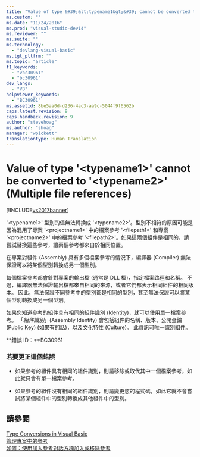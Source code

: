 ```yaml
---
title: "Value of type &#39;&lt;typename1&gt;&#39; cannot be converted to &#39;&lt;typename2&gt;&#39; (Multiple file references) | Microsoft Docs"
ms.custom: ""
ms.date: "11/24/2016"
ms.prod: "visual-studio-dev14"
ms.reviewer: ""
ms.suite: ""
ms.technology: 
  - "devlang-visual-basic"
ms.tgt_pltfrm: ""
ms.topic: "article"
f1_keywords: 
  - "vbc30961"
  - "bc30961"
dev_langs: 
  - "VB"
helpviewer_keywords: 
  - "BC30961"
ms.assetid: 8be5aa0d-d236-4ac3-aa9c-5044f9f6562b
caps.latest.revision: 9
caps.handback.revision: 9
author: "stevehoag"
ms.author: "shoag"
manager: "wpickett"
translationtype: Human Translation
---
```

# Value of type &#39;&lt;typename1&gt;&#39; cannot be converted to &#39;&lt;typename2&gt;&#39; (Multiple file references)
[!INCLUDE[vs2017banner](../../../csharp/includes/vs2017banner.md)]

'\<typename1\>' 型別的值無法轉換成 '\<typename2\>'。型別不相符的原因可能是因為混用了專案 '\<projectname1\>' 中的檔案參考 '\<filepath1\>' 和專案 '\<projectname2\>' 中的檔案參考 '\<filepath2\>'。如果這兩個組件是相同的，請嘗試替換這些參考，讓兩個參考都來自於相同位置。  
  
 在專案對組件 \(Assembly\) 具有多個檔案參考的情況下，編譯器 \(Compiler\) 無法保證可以將某個型別轉換成另一個型別。  
  
 每個檔案參考都會針對專案的輸出檔 \(通常是 DLL 檔\)，指定檔案路徑和名稱。  不過，編譯器無法保證輸出檔都來自相同的來源，或者它們都表示相同組件的相同版本。  因此，無法保證不同參考中的型別都是相同的型別，甚至無法保證可以將某個型別轉換成另一個型別。  
  
 如果您知道參考的組件具有相同的組件識別 \(Identity\)，就可以使用單一檔案參考。  「*組件識別*」\(Assembly Identity\) 會包括組件的名稱、版本、公開金鑰 \(Public Key\) \(如果有的話\)，以及文化特性 \(Culture\)。  此資訊可唯一識別組件。  
  
 **錯誤 ID︰**BC30961  
  
### 若要更正這個錯誤  
  
-   如果參考的組件具有相同的組件識別，則請移除或取代其中一個檔案參考，如此就只會有單一檔案參考。  
  
-   如果參考的組件沒有相同的組件識別，則請變更您的程式碼，如此它就不會嘗試將某個組件中的型別轉換成其他組件中的型別。  
  
## 請參閱  
 [Type Conversions in Visual Basic](../../../visual-basic/programming-guide/language-features/data-types/type-conversions.md)   
 [管理專案中的參考](/visual-studio/ide/managing-references-in-a-project)   
 [如何：使用加入參考對話方塊加入或移除參考](http://msdn.microsoft.com/zh-tw/3bd75d61-f00c-47c0-86a2-dd1f20e231c9)